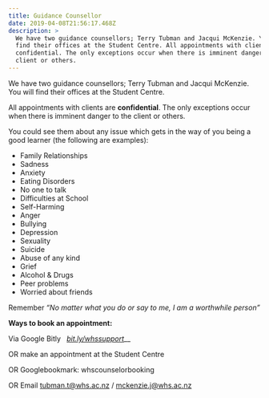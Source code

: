 ```yaml
---
title: Guidance Counsellor
date: 2019-04-08T21:56:17.468Z
description: >
  We have two guidance counsellors; Terry Tubman and Jacqui McKenzie. You will
  find their offices at the Student Centre. All appointments with clients are
  confidential. The only exceptions occur when there is imminent danger to the
  client or others.
---
```

We have two guidance counsellors; Terry Tubman and Jacqui McKenzie. You will find their offices at the Student Centre. 

All appointments with clients are **confidential**. The only exceptions occur when there is imminent danger to the client or others.

You could see them about any issue which gets in the way of you being a good learner (the following are examples):

* Family Relationships
* Sadness
* Anxiety
* Eating Disorders
* No one to talk
* Difficulties at School
* Self-Harming
* Anger
* Bullying
* Depression
* Sexuality
* Suicide
* Abuse of any kind
* Grief
* Alcohol & Drugs
* Peer problems
* Worried about friends

Remember _“No matter what you do or say to me, I am a worthwhile person”_

**Ways to book an appointment:**

Via Google Bitly   [_bit.ly/whssupport_](https://docs.google.com/a/whs.ac.nz/forms/d/e/1FAIpQLSduRy6DICWnxTdY3sVIbvitPqVeOsQ9u5mktL3EIiOjkyVJaw/viewform?c=0&w=1)__

OR make an appointment at the Student Centre

OR Googlebookmark: whscounselorbooking

OR Email tubman.t@whs.ac.nz  / mckenzie.j@whs.ac.nz

